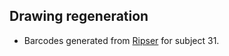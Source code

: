 ## Drawing regeneration
- Barcodes generated from [Ripser](https://live.ripser.org/) for subject 31.
